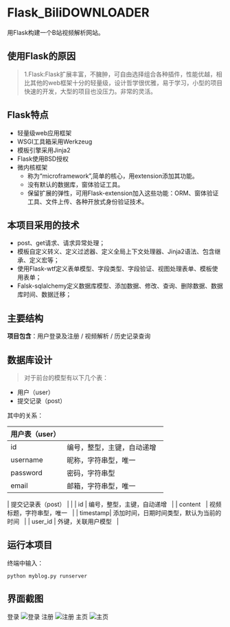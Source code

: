 # Flask_BiliDOWNLOADER

用Flask构建一个B站视频解析网站。

## 使用Flask的原因

> 1.Flask:Flask扩展丰富，不臃肿，可自由选择组合各种插件，性能优越，相比其他的web框架十分的轻量级，设计哲学很优雅，易于学习，小型的项目快速的开发，大型的项目也没压力。非常的灵活。


## Flask特点
* 轻量级web应用框架
* WSGI工具箱采用Werkzeug
* 模板引擎采用Jinja2
* Flask使用BSD授权
* 微内核框架
   * 称为“microframework”,简单的核心，用extension添加其功能。
   * 没有默认的数据库，窗体验证工具。
   * 保留扩展的弹性，可用Flask-extension加入这些功能：ORM、窗体验证工具、文件上传、各种开放式身份验证技术。
   
## 本项目采用的技术
* post、get请求、请求异常处理；
* 模板自定义转义、定义过滤器、定义全局上下文处理器、Jinja2语法、包含继承、定义宏等；
* 使用Flask-wtf定义表单模型、字段类型、字段验证、视图处理表单、模板使用表单；
* Falsk-sqlalchemy定义数据库模型、添加数据、修改、查询、删除数据、数据库时间、数据迁移；


## 主要结构

**项目包含**：用户登录及注册 / 视频解析 / 历史记录查询



## 数据库设计

> 对于前台的模型有以下几个表：
* 用户（user）
* 提交记录（post）


其中的关系：

| 用户表（user）|          |
| ---------- | -----------|
| id   | 编号，整型，主键，自动递增   | 
| username   | 昵称，字符串型，唯一  | 
| password    | 密码，字符串型   |
| email  | 邮箱，字符串型，唯一   |

| 提交记录表（post） |              |
| id     | 编号，整型，主键，自动递增   |
| content   | 视频标题，字符串型，唯一   |
| timestamp| 添加时间，日期时间类型，默认为当前的时间   |
| user_id | 外键，关联用户模型   |



## 运行本项目

终端中输入：
```
python myblog.py runserver
```

## 界面截图
登录
![登录](..\app\static\img\login_ex.png)
注册
![注册](..\app\static\img\register_f.png)
主页
![主页](..\app\static\img\index_ex.png)













   
   
    


